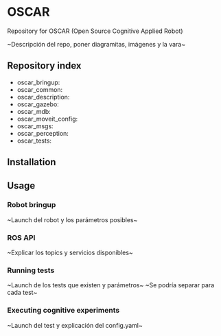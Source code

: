 # OSCAR
Repository for OSCAR (Open Source Cognitive Applied Robot)

~Descripción del repo, poner diagramitas, imágenes y la vara~


## Repository index

 - oscar_bringup:
 - oscar_common:
 - oscar_description:
 - oscar_gazebo:
 - oscar_mdb:
 - oscar_moveit_config:
 - oscar_msgs:
 - oscar_perception:
 - oscar_tests:


## Installation


## Usage


### Robot bringup
~Launch del robot y los parámetros posibles~


### ROS API
~Explicar los topics y servicios disponibles~


### Running tests
~Launch de los tests que existen y parámetros~
~Se podría separar para cada test~


### Executing cognitive experiments
~Launch del test y explicación del config.yaml~


